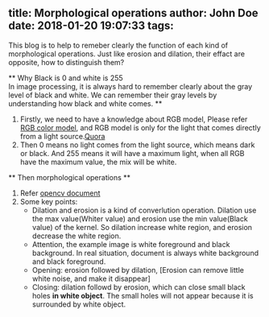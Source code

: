title: Morphological operations
author: John Doe
date: 2018-01-20 19:07:33
tags:
---
This blog is to help to remeber clearly the function of each kind of morphological operations. Just like erosion and dilation, their effact are opposite, how to distinguish them? 

** Why Black is 0 and white is 255<br>In image processing, it is always hard to remember clearly about the gray level of black and white.  We can remember their gray levels by understanding how black and white comes.   **
1. Firstly, we need to have a knowledge about RGB model,  Please refer [RGB color model](https://en.wikipedia.org/wiki/RGB_color_model), and RGB model is only for the light that comes directly from a light source.[Quora](https://www.quora.com/How-can-colors-like-black-or-white-be-made-with-the-RGB-color-model)
2. Then 0 means no light comes from the light source, which means dark or black.  And 255 means it will have a maximum light, when all RGB have the maximum value, the mix will be white.

** Then morphological operations **
1. Refer [opencv document](https://docs.opencv.org/3.0-beta/doc/py_tutorials/py_imgproc/py_morphological_ops/py_morphological_ops.html)
2. Some key points:  
   * Dilation and erosion is a kind of converlution operation. Dilation use the max value(Whiter value) and erosion use the min value(Black value) of the kernel.  So dilation increase white region, and erosion decrease the white region. 
   * Attention, the example image is white foreground and black background. In real situation, document is always white background and black foreground.
   * Opening: erosion followed by dilation,  [Erosion can remove little white noise, and make it disappear]
   * Closing: dilation followd by erosion, which can close small black holes **in white object**. The small holes will not appear because it is surrounded by white object.
  
  